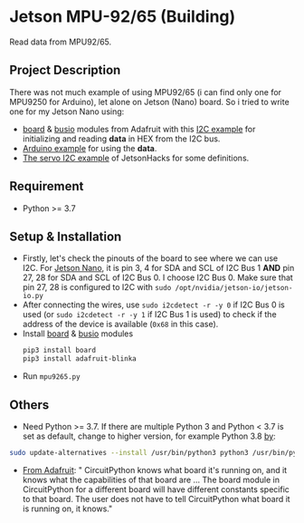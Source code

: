 # Jetson MPU-92/65 (Building)
Read data from MPU92/65. 

## Project Description
There was not much example of using MPU92/65 (i can find only one for MPU9250 for Arduino), let alone on Jetson (Nano) board. So i tried to write one for my Jetson Nano using: 
* [board](https://learn.adafruit.com/arduino-to-circuitpython/the-board-module) & [busio](https://docs.circuitpython.org/en/latest/shared-bindings/busio/) modules from Adafruit with this [I2C example](https://learn.adafruit.com/circuitpython-basics-i2c-and-spi/i2c-devices) for initializing and reading **data** in HEX from the I2C bus.
* [Arduino example](https://bitbucket.org/cinqlair/mpu9250/src/master/) for using the **data**.
* [The servo I2C example](https://github.com/JetsonHacksNano/ServoKit/blob/master/servoPlay.py) of JetsonHacks for some definitions. 

## Requirement
* Python >= 3.7

## Setup & Installation
* Firstly, let's check the pinouts of the board to see where we can use I2C. For [Jetson Nano](https://jetsonhacks.com/nvidia-jetson-nano-j41-header-pinout/), it is pin 3, 4 for SDA and SCL of I2C Bus 1 **AND** pin 27, 28 for SDA and SCL of I2C Bus 0. I choose I2C Bus 0. Make sure that pin 27, 28 is configured to I2C with `sudo /opt/nvidia/jetson-io/jetson-io.py`
* After connecting the wires, use `sudo i2cdetect -r -y 0` if I2C Bus 0 is used (or `sudo i2cdetect -r -y 1` if I2C Bus 1 is used) to check if the address of the device is available (`0x68` in this case).
* Install [board](https://learn.adafruit.com/arduino-to-circuitpython/the-board-module) & [busio](https://docs.circuitpython.org/en/latest/shared-bindings/busio/) modules
   ```sh
   pip3 install board
   pip3 install adafruit-blinka
   ```
* Run `mpu9265.py`

## Others
* Need Python >= 3.7. If there are multiple Python 3 and Python < 3.7 is set as default, change to higher version, for example Python 3.8 [by](https://askubuntu.com/questions/922853/update-python-3-5-to-3-6-via-terminal):
 ```sh
 sudo update-alternatives --install /usr/bin/python3 python3 /usr/bin/python3.8 1
 ```
* [From Adafruit](https://learn.adafruit.com/arduino-to-circuitpython/the-board-module): " CircuitPython knows what board it's running on, and it knows what the capabilities of that board are ... The board module in CircuitPython for a different board will have different constants specific to that board. The user does not have to tell CircuitPython what board it is running on, it knows."
